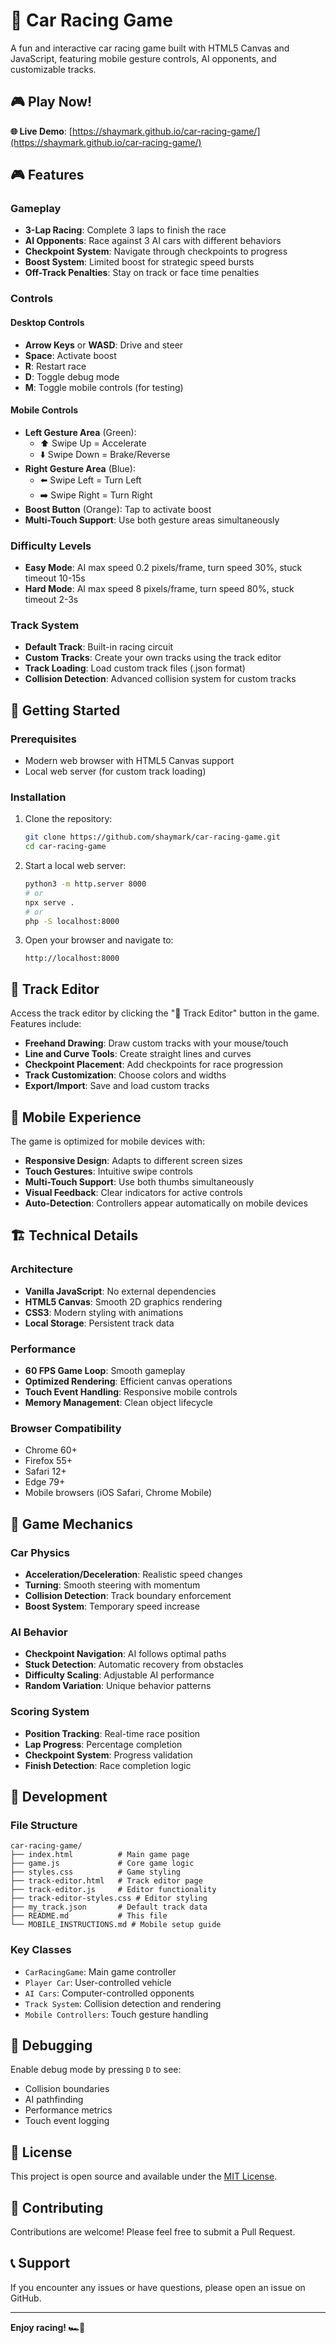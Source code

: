 # 🏁 Car Racing Game

A fun and interactive car racing game built with HTML5 Canvas and JavaScript, featuring mobile gesture controls, AI opponents, and customizable tracks.

## 🎮 Play Now!

**🌐 Live Demo**: [https://shaymark.github.io/car-racing-game/](https://shaymark.github.io/car-racing-game/)

## 🎮 Features

### **Gameplay**
- **3-Lap Racing**: Complete 3 laps to finish the race
- **AI Opponents**: Race against 3 AI cars with different behaviors
- **Checkpoint System**: Navigate through checkpoints to progress
- **Boost System**: Limited boost for strategic speed bursts
- **Off-Track Penalties**: Stay on track or face time penalties

### **Controls**

#### **Desktop Controls**
- **Arrow Keys** or **WASD**: Drive and steer
- **Space**: Activate boost
- **R**: Restart race
- **D**: Toggle debug mode
- **M**: Toggle mobile controls (for testing)

#### **Mobile Controls**
- **Left Gesture Area** (Green): 
  - ⬆️ Swipe Up = Accelerate
  - ⬇️ Swipe Down = Brake/Reverse
- **Right Gesture Area** (Blue):
  - ⬅️ Swipe Left = Turn Left
  - ➡️ Swipe Right = Turn Right
- **Boost Button** (Orange): Tap to activate boost
- **Multi-Touch Support**: Use both gesture areas simultaneously

### **Difficulty Levels**
- **Easy Mode**: AI max speed 0.2 pixels/frame, turn speed 30%, stuck timeout 10-15s
- **Hard Mode**: AI max speed 8 pixels/frame, turn speed 80%, stuck timeout 2-3s

### **Track System**
- **Default Track**: Built-in racing circuit
- **Custom Tracks**: Create your own tracks using the track editor
- **Track Loading**: Load custom track files (.json format)
- **Collision Detection**: Advanced collision system for custom tracks

## 🚀 Getting Started

### **Prerequisites**
- Modern web browser with HTML5 Canvas support
- Local web server (for custom track loading)

### **Installation**
1. Clone the repository:
   ```bash
   git clone https://github.com/shaymark/car-racing-game.git
   cd car-racing-game
   ```

2. Start a local web server:
   ```bash
   python3 -m http.server 8000
   # or
   npx serve .
   # or
   php -S localhost:8000
   ```

3. Open your browser and navigate to:
   ```
   http://localhost:8000
   ```

## 🎨 Track Editor

Access the track editor by clicking the "🎨 Track Editor" button in the game. Features include:

- **Freehand Drawing**: Draw custom tracks with your mouse/touch
- **Line and Curve Tools**: Create straight lines and curves
- **Checkpoint Placement**: Add checkpoints for race progression
- **Track Customization**: Choose colors and widths
- **Export/Import**: Save and load custom tracks

## 📱 Mobile Experience

The game is optimized for mobile devices with:

- **Responsive Design**: Adapts to different screen sizes
- **Touch Gestures**: Intuitive swipe controls
- **Multi-Touch Support**: Use both thumbs simultaneously
- **Visual Feedback**: Clear indicators for active controls
- **Auto-Detection**: Controllers appear automatically on mobile devices

## 🏗️ Technical Details

### **Architecture**
- **Vanilla JavaScript**: No external dependencies
- **HTML5 Canvas**: Smooth 2D graphics rendering
- **CSS3**: Modern styling with animations
- **Local Storage**: Persistent track data

### **Performance**
- **60 FPS Game Loop**: Smooth gameplay
- **Optimized Rendering**: Efficient canvas operations
- **Touch Event Handling**: Responsive mobile controls
- **Memory Management**: Clean object lifecycle

### **Browser Compatibility**
- Chrome 60+
- Firefox 55+
- Safari 12+
- Edge 79+
- Mobile browsers (iOS Safari, Chrome Mobile)

## 🎯 Game Mechanics

### **Car Physics**
- **Acceleration/Deceleration**: Realistic speed changes
- **Turning**: Smooth steering with momentum
- **Collision Detection**: Track boundary enforcement
- **Boost System**: Temporary speed increase

### **AI Behavior**
- **Checkpoint Navigation**: AI follows optimal paths
- **Stuck Detection**: Automatic recovery from obstacles
- **Difficulty Scaling**: Adjustable AI performance
- **Random Variation**: Unique behavior patterns

### **Scoring System**
- **Position Tracking**: Real-time race position
- **Lap Progress**: Percentage completion
- **Checkpoint System**: Progress validation
- **Finish Detection**: Race completion logic

## 🔧 Development

### **File Structure**
```
car-racing-game/
├── index.html          # Main game page
├── game.js             # Core game logic
├── styles.css          # Game styling
├── track-editor.html   # Track editor page
├── track-editor.js     # Editor functionality
├── track-editor-styles.css # Editor styling
├── my_track.json       # Default track data
├── README.md           # This file
└── MOBILE_INSTRUCTIONS.md # Mobile setup guide
```

### **Key Classes**
- `CarRacingGame`: Main game controller
- `Player Car`: User-controlled vehicle
- `AI Cars`: Computer-controlled opponents
- `Track System`: Collision detection and rendering
- `Mobile Controllers`: Touch gesture handling

## 🐛 Debugging

Enable debug mode by pressing `D` to see:
- Collision boundaries
- AI pathfinding
- Performance metrics
- Touch event logging

## 📄 License

This project is open source and available under the [MIT License](LICENSE).

## 🤝 Contributing

Contributions are welcome! Please feel free to submit a Pull Request.

## 📞 Support

If you encounter any issues or have questions, please open an issue on GitHub.

---

**Enjoy racing! 🏎️💨**
